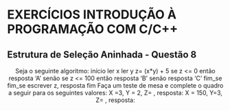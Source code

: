 # EXERCÍCIOS INTRODUÇÃO À PROGRAMAÇÃO COM C/C++ #

## Estrutura de Seleção Aninhada - Questão 8 ##

<p align="center">
Seja o seguinte algoritmo: início ler x ler y z= (x*y) + 5 se z <= 0 então resposta ‘A’ senão se z <= 100 então resposta ‘B’ senão resposta ‘C’ fim_se fim_se escrever z, resposta fim Faça um teste de mesa e complete o quadro a seguir para os seguintes valores: X =3, Y = 2, Z= , resposta: X = 150, Y=3, Z= , resposta: </p>

